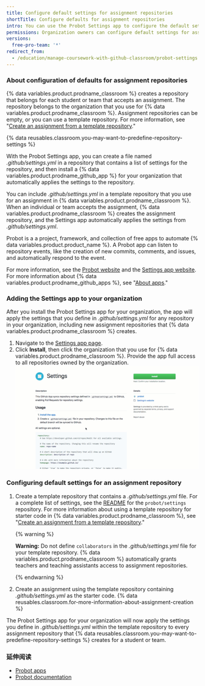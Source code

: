 ```yaml
---
title: Configure default settings for assignment repositories
shortTitle: Configure defaults for assignment repositories
intro: You can use the Probot Settings app to configure the default settings for repositories that {% data variables.product.prodname_classroom %} creates for an assignment.
permissions: Organization owners can configure default settings for assignment repositories by installing a {% data variables.product.prodname_github_app %} for the organization.
versions:
  free-pro-team: '*'
redirect_from:
  - /education/manage-coursework-with-github-classroom/probot-settings
---
```


### About configuration of defaults for assignment repositories

{% data variables.product.prodname_classroom %} creates a repository that belongs for each student or team that accepts an assignment. The repository belongs to the organization that you use for {% data variables.product.prodname_classroom %}. Assignment repositories can be empty, or you can use a template repository. For more information, see "[Create an assignment from a template repository](/education/manage-coursework-with-github-classroom/create-an-assignment-from-a-template-repository)."

{% data reusables.classroom.you-may-want-to-predefine-repository-settings %}

With the Probot Settings app, you can create a file named _.github/settings.yml_ in a repository that contains a list of settings for the repository, and then install a {% data variables.product.prodname_github_app %} for your organization that automatically applies the settings to the repository.

You can include _.github/settings.yml_ in a template repository that you use for an assignment in {% data variables.product.prodname_classroom %}. When an individual or team accepts the assignment, {% data variables.product.prodname_classroom %} creates the assignment repository, and the Settings app automatically applies the settings from _.github/settings.yml_.

Probot is a a project, framework, and collection of free apps to automate {% data variables.product.product_name %}. A Probot app can listen to repository events, like the creation of new commits, comments, and issues, and automatically respond to the event.

For more information, see the [Probot website](https://probot.github.io) and the [Settings app website](https://probot.github.io/apps/settings/). For more information about {% data variables.product.prodname_github_apps %}, see "[About apps](/developers/apps/about-apps)."

### Adding the Settings app to your organization

After you install the Probot Settings app for your organization, the app will apply the settings that you define in _.github/settings.yml_  for any repository in your organization, including new assignment repositories that {% data variables.product.prodname_classroom %} creates.

1. Navigate to the [Settings app page](https://github.com/apps/settings).
1. Click **Install**, then click the organization that you use for  {% data variables.product.prodname_classroom %}. Provide the app full access to all repositories owned by the organization. ![Installing the Probot Settings app](/assets/images/help/classroom/probot-settings.gif)

### Configuring default settings for an assignment repository

1. Create a template repository that contains a _.github/settings.yml_ file. For a complete list of settings, see the [README](https://github.com/probot/settings#github-settings) for the `probot/settings` repository. For more information about using a template repository for starter code in {% data variables.product.prodname_classroom %}, see "[Create an assignment from a template repository](/education/manage-coursework-with-github-classroom/create-an-assignment-from-a-template-repository)."

    {% warning %}

    **Warning:** Do not define `collaborators` in the _.github/settings.yml_ file for your template repository. {% data variables.product.prodname_classroom %} automatically grants teachers and teaching assistants access to assignment repositories.

    {% endwarning %}

1. Create an assignment using the template repository containing _.github/settings.yml_ as the starter code. {% data reusables.classroom.for-more-information-about-assignment-creation %}

The Probot Settings app for your organization will now apply the settings you define in _.github/settings.yml_ within the template repository to every assignment repository that {% data reusables.classroom.you-may-want-to-predefine-repository-settings %} creates for a student or team.

### 延伸阅读

- [Probot apps](https://probot.github.io/apps/)
- [Probot documentation](https://probot.github.io/docs/)

